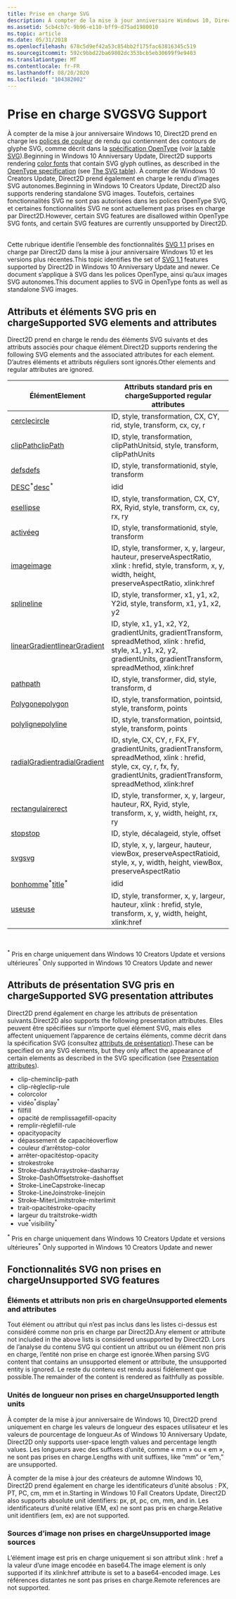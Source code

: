 ```yaml
---
title: Prise en charge SVG
description: À compter de la mise à jour anniversaire Windows 10, Direct2D prend en charge les polices de couleur de rendu qui contiennent des contours de glyphe SVG, comme décrit dans la spécification OpenType (voir le tableau « SVG »).
ms.assetid: 5cb4cb7c-9b96-e110-bff9-d75ad1980010
ms.topic: article
ms.date: 05/31/2018
ms.openlocfilehash: 678c5d9ef42a53c854bb2f175fac63816345c519
ms.sourcegitcommit: 592c9bbd22ba69802dc353bcb5eb30699f9e9403
ms.translationtype: MT
ms.contentlocale: fr-FR
ms.lasthandoff: 08/20/2020
ms.locfileid: "104382002"
---
```

# <a name="svg-support"></a><span data-ttu-id="f1120-103">Prise en charge SVG</span><span class="sxs-lookup"><span data-stu-id="f1120-103">SVG Support</span></span>

<span data-ttu-id="f1120-104">À compter de la mise à jour anniversaire Windows 10, Direct2D prend en charge les [polices de couleur](../directwrite/color-fonts.md) de rendu qui contiennent des contours de glyphe SVG, comme décrit dans la [spécification OpenType](/typography/opentype/spec/) (voir [la table SVG](/typography/opentype/spec/svg)).</span><span class="sxs-lookup"><span data-stu-id="f1120-104">Beginning in Windows 10 Anniversary Update, Direct2D supports rendering [color fonts](../directwrite/color-fonts.md) that contain SVG glyph outlines, as described in the [OpenType specification](/typography/opentype/spec/) (see [The SVG table](/typography/opentype/spec/svg)).</span></span> <span data-ttu-id="f1120-105">À compter de Windows 10 Creators Update, Direct2D prend également en charge le rendu d’images SVG autonomes.</span><span class="sxs-lookup"><span data-stu-id="f1120-105">Beginning in Windows 10 Creators Update, Direct2D also supports rendering standalone SVG images.</span></span> <span data-ttu-id="f1120-106">Toutefois, certaines fonctionnalités SVG ne sont pas autorisées dans les polices OpenType SVG, et certaines fonctionnalités SVG ne sont actuellement pas prises en charge par Direct2D.</span><span class="sxs-lookup"><span data-stu-id="f1120-106">However, certain SVG features are disallowed within OpenType SVG fonts, and certain SVG features are currently unsupported by Direct2D.</span></span>  

<span data-ttu-id="f1120-107">Cette rubrique identifie l’ensemble des fonctionnalités [SVG 1,1](https://www.w3.org/TR/SVG11/) prises en charge par Direct2D dans la mise à jour anniversaire Windows 10 et les versions plus récentes.</span><span class="sxs-lookup"><span data-stu-id="f1120-107">This topic identifies the set of [SVG 1.1](https://www.w3.org/TR/SVG11/) features supported by Direct2D in Windows 10 Anniversary Update and newer.</span></span> <span data-ttu-id="f1120-108">Ce document s’applique à SVG dans les polices OpenType, ainsi qu’aux images SVG autonomes.</span><span class="sxs-lookup"><span data-stu-id="f1120-108">This document applies to SVG in OpenType fonts as well as standalone SVG images.</span></span>

## <a name="supported-svg-elements-and-attributes"></a><span data-ttu-id="f1120-109">Attributs et éléments SVG pris en charge</span><span class="sxs-lookup"><span data-stu-id="f1120-109">Supported SVG elements and attributes</span></span>

<span data-ttu-id="f1120-110">Direct2D prend en charge le rendu des éléments SVG suivants et des attributs associés pour chaque élément.</span><span class="sxs-lookup"><span data-stu-id="f1120-110">Direct2D supports rendering the following SVG elements and the associated attributes for each element.</span></span> <span data-ttu-id="f1120-111">D’autres éléments et attributs réguliers sont ignorés.</span><span class="sxs-lookup"><span data-stu-id="f1120-111">Other elements and regular attributes are ignored.</span></span>



| <span data-ttu-id="f1120-112">Élément</span><span class="sxs-lookup"><span data-stu-id="f1120-112">Element</span></span>                                                                                  | <span data-ttu-id="f1120-113">Attributs standard pris en charge</span><span class="sxs-lookup"><span data-stu-id="f1120-113">Supported regular attributes</span></span>                                                             |
|------------------------------------------------------------------------------------------|------------------------------------------------------------------------------------------|
| [<span data-ttu-id="f1120-114">cercle</span><span class="sxs-lookup"><span data-stu-id="f1120-114">circle</span></span>](https://www.w3.org/TR/SVG11/shapes.mdl#circleelement)                           | <span data-ttu-id="f1120-115">ID, style, transformation, CX, CY, r</span><span class="sxs-lookup"><span data-stu-id="f1120-115">id, style, transform, cx, cy, r</span></span>                                                          |
| [<span data-ttu-id="f1120-116">clipPath</span><span class="sxs-lookup"><span data-stu-id="f1120-116">clipPath</span></span>](https://www.w3.org/TR/SVG11/masking.mdl#clippathelement)                      | <span data-ttu-id="f1120-117">ID, style, transformation, clipPathUnits</span><span class="sxs-lookup"><span data-stu-id="f1120-117">id, style, transform, clipPathUnits</span></span>                                                      |
| [<span data-ttu-id="f1120-118">defs</span><span class="sxs-lookup"><span data-stu-id="f1120-118">defs</span></span>](https://www.w3.org/TR/SVG11/struct.mdl#defselement)                               | <span data-ttu-id="f1120-119">ID, style, transformation</span><span class="sxs-lookup"><span data-stu-id="f1120-119">id, style, transform</span></span>                                                                     |
| <span data-ttu-id="f1120-120">[DESC](https://www.w3.org/TR/SVG11/struct.mdl#descriptionandtitleelements)<sup>\*</sup></span><span class="sxs-lookup"><span data-stu-id="f1120-120">[desc](https://www.w3.org/TR/SVG11/struct.mdl#descriptionandtitleelements)<sup>\*</sup></span></span>  | <span data-ttu-id="f1120-121">id</span><span class="sxs-lookup"><span data-stu-id="f1120-121">id</span></span>                                                                                       |
| [<span data-ttu-id="f1120-122">es</span><span class="sxs-lookup"><span data-stu-id="f1120-122">ellipse</span></span>](https://www.w3.org/TR/SVG11/shapes.mdl#ellipseelement)                         | <span data-ttu-id="f1120-123">ID, style, transformation, CX, CY, RX, Ry</span><span class="sxs-lookup"><span data-stu-id="f1120-123">id, style, transform, cx, cy, rx, ry</span></span>                                                     |
| [<span data-ttu-id="f1120-124">activée</span><span class="sxs-lookup"><span data-stu-id="f1120-124">g</span></span>](https://www.w3.org/TR/SVG11/struct.mdl#gelement)                                     | <span data-ttu-id="f1120-125">ID, style, transformation</span><span class="sxs-lookup"><span data-stu-id="f1120-125">id, style, transform</span></span>                                                                     |
| [<span data-ttu-id="f1120-126">image</span><span class="sxs-lookup"><span data-stu-id="f1120-126">image</span></span>](https://www.w3.org/TR/SVG11/struct.mdl#imageelement)                             | <span data-ttu-id="f1120-127">ID, style, transformer, x, y, largeur, hauteur, preserveAspectRatio, xlink : href</span><span class="sxs-lookup"><span data-stu-id="f1120-127">id, style, transform, x, y, width, height, preserveAspectRatio, xlink:href</span></span>               |
| [<span data-ttu-id="f1120-128">spline</span><span class="sxs-lookup"><span data-stu-id="f1120-128">line</span></span>](https://www.w3.org/TR/SVG11/shapes.mdl#lineelement)                               | <span data-ttu-id="f1120-129">ID, style, transformer, x1, y1, x2, Y2</span><span class="sxs-lookup"><span data-stu-id="f1120-129">id, style, transform, x1, y1, x2, y2</span></span>                                                     |
| [<span data-ttu-id="f1120-130">linearGradient</span><span class="sxs-lookup"><span data-stu-id="f1120-130">linearGradient</span></span>](https://www.w3.org/TR/SVG11/pservers.mdl#lineargradientelement)         | <span data-ttu-id="f1120-131">ID, style, x1, y1, x2, Y2, gradientUnits, gradientTransform, spreadMethod, xlink : href</span><span class="sxs-lookup"><span data-stu-id="f1120-131">id, style, x1, y1, x2, y2, gradientUnits, gradientTransform, spreadMethod, xlink:href</span></span>    |
| [<span data-ttu-id="f1120-132">path</span><span class="sxs-lookup"><span data-stu-id="f1120-132">path</span></span>](https://www.w3.org/TR/SVG11/paths.mdl#pathelement)                                | <span data-ttu-id="f1120-133">ID, style, transformer, d</span><span class="sxs-lookup"><span data-stu-id="f1120-133">id, style, transform, d</span></span>                                                                  |
| [<span data-ttu-id="f1120-134">Polygone</span><span class="sxs-lookup"><span data-stu-id="f1120-134">polygon</span></span>](https://www.w3.org/TR/SVG11/shapes.mdl#polygonelement)                         | <span data-ttu-id="f1120-135">ID, style, transformation, points</span><span class="sxs-lookup"><span data-stu-id="f1120-135">id, style, transform, points</span></span>                                                             |
| [<span data-ttu-id="f1120-136">polyligne</span><span class="sxs-lookup"><span data-stu-id="f1120-136">polyline</span></span>](https://www.w3.org/TR/SVG11/shapes.mdl#polylineelement)                       | <span data-ttu-id="f1120-137">ID, style, transformation, points</span><span class="sxs-lookup"><span data-stu-id="f1120-137">id, style, transform, points</span></span>                                                             |
| [<span data-ttu-id="f1120-138">radialGradient</span><span class="sxs-lookup"><span data-stu-id="f1120-138">radialGradient</span></span>](https://www.w3.org/TR/SVG11/pservers.mdl#radialgradientelement)         | <span data-ttu-id="f1120-139">ID, style, CX, CY, r, FX, FY, gradientUnits, gradientTransform, spreadMethod, xlink : href</span><span class="sxs-lookup"><span data-stu-id="f1120-139">id, style, cx, cy, r, fx, fy, gradientUnits, gradientTransform, spreadMethod, xlink:href</span></span> |
| [<span data-ttu-id="f1120-140">rectangulaire</span><span class="sxs-lookup"><span data-stu-id="f1120-140">rect</span></span>](https://www.w3.org/TR/SVG11/shapes.mdl#rectelement)                               | <span data-ttu-id="f1120-141">ID, style, transformer, x, y, largeur, hauteur, RX, Ry</span><span class="sxs-lookup"><span data-stu-id="f1120-141">id, style, transform, x, y, width, height, rx, ry</span></span>                                        |
| [<span data-ttu-id="f1120-142">stop</span><span class="sxs-lookup"><span data-stu-id="f1120-142">stop</span></span>](https://www.w3.org/TR/SVG11/pservers.mdl#stopelement)                             | <span data-ttu-id="f1120-143">ID, style, décalage</span><span class="sxs-lookup"><span data-stu-id="f1120-143">id, style, offset</span></span>                                                                        |
| [<span data-ttu-id="f1120-144">svg</span><span class="sxs-lookup"><span data-stu-id="f1120-144">svg</span></span>](https://www.w3.org/TR/SVG11/struct.mdl#svgelement)                                 | <span data-ttu-id="f1120-145">ID, style, x, y, largeur, hauteur, viewBox, preserveAspectRatio</span><span class="sxs-lookup"><span data-stu-id="f1120-145">id, style, x, y, width, height, viewBox, preserveAspectRatio</span></span>                             |
| <span data-ttu-id="f1120-146">[bonhomme](https://www.w3.org/TR/SVG11/struct.mdl#descriptionandtitleelements)<sup>\*</sup></span><span class="sxs-lookup"><span data-stu-id="f1120-146">[title](https://www.w3.org/TR/SVG11/struct.mdl#descriptionandtitleelements)<sup>\*</sup></span></span> | <span data-ttu-id="f1120-147">id</span><span class="sxs-lookup"><span data-stu-id="f1120-147">id</span></span>                                                                                       |
| [<span data-ttu-id="f1120-148">use</span><span class="sxs-lookup"><span data-stu-id="f1120-148">use</span></span>](https://www.w3.org/TR/SVG11/struct.mdl#useelement)                                 | <span data-ttu-id="f1120-149">ID, style, transformer, x, y, largeur, hauteur, xlink : href</span><span class="sxs-lookup"><span data-stu-id="f1120-149">id, style, transform, x, y, width, height, xlink:href</span></span>                                    |



 

<span data-ttu-id="f1120-150"><sup>\*</sup> Pris en charge uniquement dans Windows 10 Creators Update et versions ultérieures</span><span class="sxs-lookup"><span data-stu-id="f1120-150"><sup>\*</sup> Only supported in Windows 10 Creators Update and newer</span></span>

## <a name="supported-svg-presentation-attributes"></a><span data-ttu-id="f1120-151">Attributs de présentation SVG pris en charge</span><span class="sxs-lookup"><span data-stu-id="f1120-151">Supported SVG presentation attributes</span></span>

<span data-ttu-id="f1120-152">Direct2D prend également en charge les attributs de présentation suivants.</span><span class="sxs-lookup"><span data-stu-id="f1120-152">Direct2D also supports the following presentation attributes.</span></span> <span data-ttu-id="f1120-153">Elles peuvent être spécifiées sur n’importe quel élément SVG, mais elles affectent uniquement l’apparence de certains éléments, comme décrit dans la spécification SVG (consultez [attributs de présentation](https://www.w3.org/TR/SVG11/attindex.mdl#presentationattributes)).</span><span class="sxs-lookup"><span data-stu-id="f1120-153">These can be specified on any SVG elements, but they only affect the appearance of certain elements as described in the SVG specification (see [Presentation attributes](https://www.w3.org/TR/SVG11/attindex.mdl#presentationattributes)).</span></span>

-   <span data-ttu-id="f1120-154">clip-chemin</span><span class="sxs-lookup"><span data-stu-id="f1120-154">clip-path</span></span>
-   <span data-ttu-id="f1120-155">clip-règle</span><span class="sxs-lookup"><span data-stu-id="f1120-155">clip-rule</span></span>
-   <span data-ttu-id="f1120-156">color</span><span class="sxs-lookup"><span data-stu-id="f1120-156">color</span></span>
-   <span data-ttu-id="f1120-157">vidéo<sup>\*</sup></span><span class="sxs-lookup"><span data-stu-id="f1120-157">display<sup>\*</sup></span></span>
-   <span data-ttu-id="f1120-158">fill</span><span class="sxs-lookup"><span data-stu-id="f1120-158">fill</span></span>
-   <span data-ttu-id="f1120-159">opacité de remplissage</span><span class="sxs-lookup"><span data-stu-id="f1120-159">fill-opacity</span></span>
-   <span data-ttu-id="f1120-160">remplir-règle</span><span class="sxs-lookup"><span data-stu-id="f1120-160">fill-rule</span></span>
-   <span data-ttu-id="f1120-161">opacity</span><span class="sxs-lookup"><span data-stu-id="f1120-161">opacity</span></span>
-   <span data-ttu-id="f1120-162">dépassement de capacité</span><span class="sxs-lookup"><span data-stu-id="f1120-162">overflow</span></span>
-   <span data-ttu-id="f1120-163">couleur d’arrêt</span><span class="sxs-lookup"><span data-stu-id="f1120-163">stop-color</span></span>
-   <span data-ttu-id="f1120-164">arrêter-opacité</span><span class="sxs-lookup"><span data-stu-id="f1120-164">stop-opacity</span></span>
-   <span data-ttu-id="f1120-165">stroke</span><span class="sxs-lookup"><span data-stu-id="f1120-165">stroke</span></span>
-   <span data-ttu-id="f1120-166">Stroke-dashArray</span><span class="sxs-lookup"><span data-stu-id="f1120-166">stroke-dasharray</span></span>
-   <span data-ttu-id="f1120-167">Stroke-DashOffset</span><span class="sxs-lookup"><span data-stu-id="f1120-167">stroke-dashoffset</span></span>
-   <span data-ttu-id="f1120-168">Stroke-LineCap</span><span class="sxs-lookup"><span data-stu-id="f1120-168">stroke-linecap</span></span>
-   <span data-ttu-id="f1120-169">Stroke-LineJoin</span><span class="sxs-lookup"><span data-stu-id="f1120-169">stroke-linejoin</span></span>
-   <span data-ttu-id="f1120-170">Stroke-MiterLimit</span><span class="sxs-lookup"><span data-stu-id="f1120-170">stroke-miterlimit</span></span>
-   <span data-ttu-id="f1120-171">trait-opacité</span><span class="sxs-lookup"><span data-stu-id="f1120-171">stroke-opacity</span></span>
-   <span data-ttu-id="f1120-172">largeur du trait</span><span class="sxs-lookup"><span data-stu-id="f1120-172">stroke-width</span></span>
-   <span data-ttu-id="f1120-173">vue<sup>\*</sup></span><span class="sxs-lookup"><span data-stu-id="f1120-173">visibility<sup>\*</sup></span></span>

<span data-ttu-id="f1120-174"><sup>\*</sup> Pris en charge uniquement dans Windows 10 Creators Update et versions ultérieures</span><span class="sxs-lookup"><span data-stu-id="f1120-174"><sup>\*</sup> Only supported in Windows 10 Creators Update and newer</span></span>

## <a name="unsupported-svg-features"></a><span data-ttu-id="f1120-175">Fonctionnalités SVG non prises en charge</span><span class="sxs-lookup"><span data-stu-id="f1120-175">Unsupported SVG features</span></span>

### <a name="unsupported-elements-and-attributes"></a><span data-ttu-id="f1120-176">Éléments et attributs non pris en charge</span><span class="sxs-lookup"><span data-stu-id="f1120-176">Unsupported elements and attributes</span></span>

<span data-ttu-id="f1120-177">Tout élément ou attribut qui n’est pas inclus dans les listes ci-dessus est considéré comme non pris en charge par Direct2D.</span><span class="sxs-lookup"><span data-stu-id="f1120-177">Any element or attribute not included in the above lists is considered unsupported by Direct2D.</span></span> <span data-ttu-id="f1120-178">Lors de l’analyse du contenu SVG qui contient un attribut ou un élément non pris en charge, l’entité non prise en charge est ignorée.</span><span class="sxs-lookup"><span data-stu-id="f1120-178">When parsing SVG content that contains an unsupported element or attribute, the unsupported entity is ignored.</span></span> <span data-ttu-id="f1120-179">Le reste du contenu est rendu aussi fidèlement que possible.</span><span class="sxs-lookup"><span data-stu-id="f1120-179">The remainder of the content is rendered as faithfully as possible.</span></span>

### <a name="unsupported-length-units"></a><span data-ttu-id="f1120-180">Unités de longueur non prises en charge</span><span class="sxs-lookup"><span data-stu-id="f1120-180">Unsupported length units</span></span>

<span data-ttu-id="f1120-181">À compter de la mise à jour anniversaire de Windows 10, Direct2D prend uniquement en charge les valeurs de longueur des espaces utilisateur et les valeurs de pourcentage de longueur.</span><span class="sxs-lookup"><span data-stu-id="f1120-181">As of Windows 10 Anniversary Update, Direct2D only supports user-space length values and percentage length values.</span></span> <span data-ttu-id="f1120-182">Les longueurs avec des suffixes d’unité, comme « mm » ou « em », ne sont pas prises en charge.</span><span class="sxs-lookup"><span data-stu-id="f1120-182">Lengths with unit suffixes, like “mm” or “em,” are unsupported.</span></span>

<span data-ttu-id="f1120-183">À compter de la mise à jour des créateurs de automne Windows 10, Direct2D prend également en charge les identificateurs d’unité absolus : PX, PT, PC, cm, mm et in.</span><span class="sxs-lookup"><span data-stu-id="f1120-183">Starting in Windows 10 Fall Creators Update, Direct2D also supports absolute unit identifiers: px, pt, pc, cm, mm, and in.</span></span> <span data-ttu-id="f1120-184">Les identificateurs d’unité relative (EM, ex) ne sont pas pris en charge.</span><span class="sxs-lookup"><span data-stu-id="f1120-184">Relative unit identifiers (em, ex) are not supported.</span></span>

### <a name="unsupported-image-sources"></a><span data-ttu-id="f1120-185">Sources d’image non prises en charge</span><span class="sxs-lookup"><span data-stu-id="f1120-185">Unsupported image sources</span></span>

<span data-ttu-id="f1120-186">L’élément image est pris en charge uniquement si son attribut xlink : href a la valeur d’une image encodée en base64.</span><span class="sxs-lookup"><span data-stu-id="f1120-186">The image element is only supported if its xlink:href attribute is set to a base64-encoded image.</span></span> <span data-ttu-id="f1120-187">Les références distantes ne sont pas prises en charge.</span><span class="sxs-lookup"><span data-stu-id="f1120-187">Remote references are not supported.</span></span>

 

 